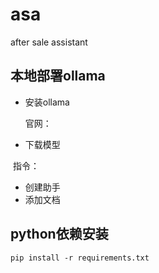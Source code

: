 # asa
after sale assistant



## 本地部署ollama

- 安装ollama

  官网：

- 下载模型

​		指令：

- 创建助手
- 添加文档





## python依赖安装

```
pip install -r requirements.txt
```


